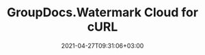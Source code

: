 ---
############################# Static ############################
layout: "product"
date: 2021-04-27T09:31:06+03:00
draft: false

product: "Watermark"
product_tag: "watermark"
platform: "cURL"
platform_tag: "curl"

############################# Head ############################
head_title: "GroupDocs.Watermark Cloud for cURL"
head_description: "curl document watermarking API – Generate, search & remove watermarks from documents: PDF, Word, Excel, presentations, Visio, email and image file formats."

############################# Header ############################
title: "GroupDocs.Watermark Cloud for cURL"
description: "Manage image and text watermarks on all popular document formats using cURL commands. Add, find & delete watermarks on any language or platform supporting REST."
button:
    enable: true

############################# SubMenu ############################
submenu:
    enable: true
    
    left:
        img_alt: "GroupDocs.Watermark Cloud for cURL"
        image: "/sdk/272x272/groupdocs_watermark-for-curl.webp"
        product: "GroupDocs.Watermark"
        platform: "cURL"

    middle:
        button:
            # button loop
            - link: "#overview"
              text: "Overview"

            # button loop
            - link: "#features"
              text: "Features"

            

            # button loop
            - link: "https://wiki.groupdocs.cloud/watermarkcloud/release-notes/"
              text: "Release Notes"

            # button loop
            - link: "https://purchase.groupdocs.cloud/pricing"
              text: "Pricing"

    right:
        link_download: "https://groupdocscloud.github.io/"
        link_learn: "https://docs.groupdocs.cloud/watermarkcloud/"
        link_buy: "https://purchase.groupdocs.cloud/buy"

############################# Overview ############################
overview:
    enable: true
    content: |
      GroupDocs.Watermark Cloud for cURL efficiently communicates with GroupDocs.Watermark Cloud REST APIs to manage all HTTP requests and responses for you to manage watermarks on supported document formats. It supports all useful watermarking methods such as adding, searching, updating and removing watermarks from PDF, Microsoft Office Word, Excel worksheets, presentations, Visio diagrams and image formats. You can also manage text style, size, font, color and position of the watermarks inside the whole document or restrict it to specific range of pages.
    tabs:
      enable: true     
      
      ## TAB ONE ##
      tab_one:
        description: |
          An overview of the main features supported by GroupDocs.Watermark Cloud.

        left:
          enable: true
          icon: "fab fa-html5"
          title: "Overview"
          content: |
            * Watermarks management 
            * Manipulation solution
            * Add text
            * Image watermarks
            * Search watermark in documents


        right:
          enable: true
          icon: "fab fa-html5"
          title: "Implementation"
          content: |
            * Manage watermarks properties
            * Replace added watermarks
            * Remove watermarks documents
            * Search by Image Comparison
            * Work with Headers & Footers
            * Work with Background Images
            * Work with Attachments
            * Rasterize Pages
            * Apply Editing Restrictions
      
      ## TAB TWO ##
      tab_two:
        description: |
          GroupDocs.Watermark Cloud allows editing a a variety of document formats.

        left:
          enable: true
          table:
            # table loop
            - title: "Microsoft Office"
              content: |
                * **Word:** DOC, DOCX, DOCM, DOT, DOTX, DOTM
                * **Excel:** XLS, XLSX, XLT, XLSM, XLTX, XLTM
                * **PowerPoint:** PPT, PPTX, PPS, PPSX, PPSM, PPTM, POTX, POTM
                * **Visio:** VSD, VSDX, VSDM, VSTX, VSTM, VSS, VSSX, VSSM, VDX, VSX, VTX

            
                

        right:
          enable: true
          table:
            # table loop
            - title: "Other Formats"
              content: |
                * **OpenDocument**: ODT
                * **Fixed Layout**: PDF
                * **Image Files**: BMP, GIF, JPG, JPEG, JP2, PNG, TIFF, WebP
                * **Other**: RTF

            

      ## TAB THREE ##
      tab_three:
        description: |
          GroupDocs.Watermark Cloud - some of the supported languages and platforms.
        
        left:
          enable: true
          table:
            # table loop
            - icon: "fab fa-windows"
              title: "Operating Systems"
              content: |
                * Microsoft Windows Desktop
                * Microsoft Windows Server
                * Linux
                * MacOS

            # table loop
            - icon: "fas fa-code"
              title: "Supported Frameworks"
              content: |
                * Java 7 (1.7) and above

        right:
          enable: true
          table:
            # table loop
            - icon: "fas fa-cogs"
              title: "Development Environments"
              content: |
                * NetBeans
                * IntelliJ IDEA
                * Eclipse
            # table loop
            - icon: "fas fa-tools"
              title: "Build Automation Tool"
              content: |
                * Maven

############################# Features ############################
features:
    enable: true
    title: "Advanced watermark management API Features"

    feature:
      # feature loop
      - icon: "fab fa-html5"
        content: "Search and delete already added watermarks from supported file formats"

      # feature loop
      - icon: "fas fa-file-image"
        content: "Add or Remove Watermark from a specific pages or whole document"

      # feature loop
      - icon: "fas fa-file-alt"
        content: "Find text or image-based watermarks inside the documents"
      
      # feature loop
      - icon: "fas fa-file-pdf"
        content: "Manage formatting settings to manipulate watermarks"

      # feature loop
      - icon: "fas fa-folder"
        content: "Cloud REST API to be used with any language or platform"

      # feature loop
      - icon: "fas fa-lock"
        content: "Secured watermark management solution"

      # feature loop
      - icon: "fas fa-folder"
        content: "API explorer based on swagger collection"

      
    more_feature:
      # more_feature_loop
      - title: "Add Watermark to the Document using cURL"
        content: |
          
          
          ```shell
          curl -v "https://api.groupdocs.cloud/v1.0/watermark" \
            -X POST \
            -H "Content-Type: application/json" \
            -H "Accept: application/json" \
            -H "Authorization: Bearer " \
            -d "{
                "FileInfo": {
                    "FilePath": "documents\\sample.pdf",
                },
                "WatermarkDetails": [
                    {
                        "TextWatermarkOptions": {
                            "Text": "Watermark text",
                            "FontFamilyName": "Arial",
                            "FontSize": 20.0,
                            "ForegroundColor": {
                                "Name": "red"
                            },
                            "TextAlignment": "center"
                        },
                        "Position": {
                            "X": 0.0,
                            "Y": 0.0,
                            "Width": 0.0,
                            "Height": 0.0,
                            "HorizontalAlignment": "Center",
                            "RotateAngle": 0.0,
                            "ConsiderParentMargins": false,
                            "IsBackground": false
                        }
                    }
                ]
            }"
          ```
      

############################# Support ############################
support:
    enable: true

############################# Solutions ############################
solutions:
    enable: true
    title: "GroupDocs.Watermark offers document viewing APIs for other popular development environments"

    solution:
        # solution loop
        - img_alt: "GroupDocs.Watermark for cURL"
          image: "/sdk/272x272/groupdocs_watermark-for-curl.webp"
          product: "GroupDocs.Watermark"
          platform: "cURL"
          link: "/watermark/curl/"

        # solution loop
        - img_alt: "GroupDocs.Watermark for .NET"
          image: "/sdk/272x272/groupdocs_watermark-for-net.webp"
          product: "GroupDocs.Watermark"
          platform: ".NET"
          link: "/watermark/net/"
        
        # solution loop
        - img_alt: "GroupDocs.Watermark for .NET"
          image: "/sdk/272x272/groupdocs_watermark-for-java.webp"
          product: "GroupDocs.Watermark"
          platform: "Java"
          link: "/watermark/java/"

############################# Back to top ###############################
back_to_top:
  enable: true
---